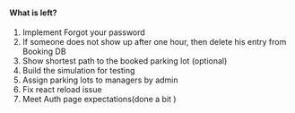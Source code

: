 #### What is left?
1. Implement Forgot your password
2. If someone does not show up after one hour, then delete his entry from Booking DB
3. Show shortest path to the booked parking lot (optional)
4. Build the simulation for testing
5. Assign parking lots to managers by admin
6. Fix react reload issue
7. Meet Auth page expectations(done a bit )
